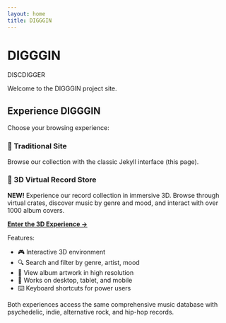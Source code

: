 ```yaml
---
layout: home
title: DIGGGIN
---
```


# DIGGGIN
DISCDIGGER

Welcome to the DIGGGIN project site.

## Experience DIGGGIN

Choose your browsing experience:

### 🎵 Traditional Site
Browse our collection with the classic Jekyll interface (this page).

### 🌟 3D Virtual Record Store
**NEW!** Experience our record collection in immersive 3D. Browse through virtual crates, discover music by genre and mood, and interact with over 1000 album covers.

[**Enter the 3D Experience →**](threejs-app/index.html)

Features:
- 🎮 Interactive 3D environment
- 🔍 Search and filter by genre, artist, mood
- 🎨 View album artwork in high resolution  
- 📱 Works on desktop, tablet, and mobile
- ⌨️ Keyboard shortcuts for power users

Both experiences access the same comprehensive music database with psychedelic, indie, alternative rock, and hip-hop records.